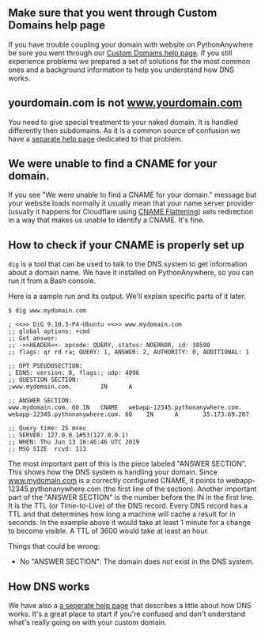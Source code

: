 <!--
.. title: DNS Propagation
.. slug: DNSPropagation
.. date: 2019-06-13 17:43:00 UTC+01:00
.. tags:
.. category:
.. link:
.. description:
.. type: text
-->

## Make sure that you went through Custom Domains help page

If you have trouble coupling your domain with website on PythonAnywhere be sure
you went through our [Custom Domains help page](/pages/CustomDomains/). If you
still experience problems we prepared a set of solutions for the most common ones
and a background information to help you understand how DNS works.

## yourdomain.com is not www.yourdomain.com

You need to give special treatment to your naked domain. It is handled
differently then subdomains. As it is a common source of confusion we have a
[separate help page](/pages/NakedDomains/) dedicated to that problem.

## We were unable to find a CNAME for your domain.

If you see "We were unable to find a CNAME for your domain." message but your
website loads normally it usually mean that your name server provider (usually
it happens for Cloudflare using [CNAME Flattening](/pages/NakedDomains/)) sets redirection in a way that
makes us unable to identify a CNAME. It's fine.

## How to check if your CNAME is properly set up

`dig` is a tool that can be used to talk to the DNS system to get information
about a domain name. We have it installed on PythonAnywhere, so you can run it
from a Bash console.

Here is a sample run and its output. We'll explain specific parts of it later.

    $ dig www.mydomain.com

    ; <<>> DiG 9.10.3-P4-Ubuntu <<>> www.mydomain.com
    ;; global options: +cmd
    ;; Got answer:
    ;; ->>HEADER<<- opcode: QUERY, status: NOERROR, id: 38590
    ;; flags: qr rd ra; QUERY: 1, ANSWER: 2, AUTHORITY: 0, ADDITIONAL: 1

    ;; OPT PSEUDOSECTION:
    ; EDNS: version: 0, flags:; udp: 4096
    ;; QUESTION SECTION:
    ;www.mydomain.com.        IN      A

    ;; ANSWER SECTION:
    www.mydomain.com. 60 IN   CNAME   webapp-12345.pythonanywhere.com.
    webapp-12345.pythonanywhere.com. 60    IN      A       35.173.69.207

    ;; Query time: 25 msec
    ;; SERVER: 127.0.0.1#53(127.0.0.1)
    ;; WHEN: Thu Jun 13 16:46:46 UTC 2019
    ;; MSG SIZE  rcvd: 113
    
    
The most important part of this is the piece labeled "ANSWER SECTION". This
shows how the DNS system is handling your domain. Since www.mydomain.com is a
correctly configured CNAME, it points to webapp-12345.pythonanywhere.com (the
first line of the section). Another important part of the "ANSWER SECTION" is
the number before the IN in the first line. It is the TTL (or Time-to-Live) of
the DNS record. Every DNS record has a TTL and that determines how long a
machine will cache a result for in seconds. In the example above it would
take at least 1 minute for a change to become visible. A TTL of 3600 would take
at least an hour.

Things that could be wrong:
* No "ANSWER SECTION": The domain does not exist in the DNS system.

## How DNS works

We have also a [a seperate help page](/pages/DNSPrimer/) that describes a little
about how DNS works. It's a great place to start if you're confused and don't
understand what's really going on with your custom domain.
